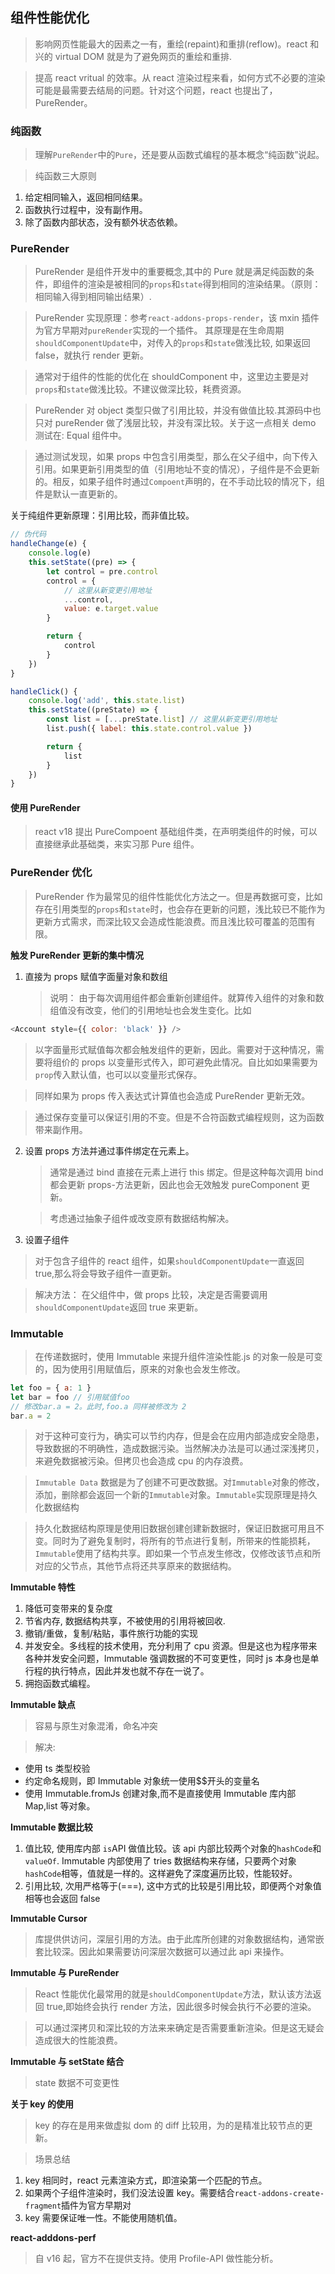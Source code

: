 ## 组件性能优化

> 影响网页性能最大的因素之一有，重绘(repaint)和重排(reflow)。react 和兴的 virtual DOM 就是为了避免网页的重绘和重排.

> 提高 react vritual 的效率。从 react 渲染过程来看，如何方式不必要的渲染可能是最需要去结局的问题。针对这个问题，react 也提出了，PureRender。

### 纯函数

> 理解`PureRender`中的`Pure`，还是要从函数式编程的基本概念“纯函数”说起。

> 纯函数三大原则

1. 给定相同输入，返回相同结果。
2. 函数执行过程中，没有副作用。
3. 除了函数内部状态，没有额外状态依赖。

### PureRender

> PureRender 是组件开发中的重要概念,其中的 Pure 就是满足纯函数的条件，即组件的渲染是被相同的`props`和`state`得到相同的渲染结果。（原则：相同输入得到相同输出结果）.

> PureRender 实现原理：参考`react-addons-props-render`，该 mxin 插件为官方早期对`pureRender`实现的一个插件。 其原理是在生命周期`shouldComponentUpdate`中，对传入的`props`和`state`做浅比较, 如果返回 false，就执行 render 更新。

> 通常对于组件的性能的优化在 shouldComponent 中，这里边主要是对`props`和`state`做浅比较。不建议做深比较，耗费资源。

> PureRender 对 object 类型只做了引用比较，并没有做值比较.其源码中也只对 pureRender 做了浅层比较，并没有深比较。关于这一点相关 demo 测试在: Equal 组件中。

> 通过测试发现，如果 props 中包含引用类型，那么在父子组中，向下传入引用。如果更新引用类型的值（引用地址不变的情况），子组件是不会更新的。相反，如果子组件时通过`Compoent`声明的，在不手动比较的情况下，组件是默认一直更新的。

关于纯组件更新原理：引用比较，而非值比较。

```js
// 伪代码
handleChange(e) {
    console.log(e)
    this.setState((pre) => {
        let control = pre.control
        control = {
            // 这里从新变更引用地址
            ...control,
            value: e.target.value
        }

        return {
            control
        }
    })
}

handleClick() {
    console.log('add', this.state.list)
    this.setState((preState) => {
        const list = [...preState.list] // 这里从新变更引用地址
        list.push({ label: this.state.control.value })

        return {
            list
        }
    })
}

```

#### 使用 PureRender

> react v18 提出 PureCompoent 基础组件类，在声明类组件的时候，可以直接继承此基础类，来实习那 Pure 组件。

### PureRender 优化

> PureRender 作为最常见的组件性能优化方法之一。但是再数据可变，比如存在引用类型的`props`和`state`时，也会存在更新的问题，浅比较已不能作为更新方式需求，而深比较又会造成性能浪费。而且浅比较可覆盖的范围有限。

**触发 PureRender 更新的集中情况**

1. 直接为 props 赋值字面量对象和数组
    > 说明： 由于每次调用组件都会重新创建组件。就算传入组件的对象和数组值没有改变，他们的引用地址也会发生变化。比如

```js
<Account style={{ color: 'black' }} />
```

> 以字面量形式赋值每次都会触发组件的更新，因此。需要对于这种情况，需要将组价的 props 以变量形式传入，即可避免此情况。自比如如果需要为`prop`传入默认值，也可以以变量形式保存。

> 同样如果为 props 传入表达式计算值也会造成 PureRender 更新无效。

> 通过保存变量可以保证引用的不变。但是不合符函数式编程规则，这为函数带来副作用。

2. 设置 props 方法并通过事件绑定在元素上。

    > 通常是通过 bind 直接在元素上进行 this 绑定。但是这种每次调用 bind 都会更新 props-方法更新，因此也会无效触发 pureComponent 更新。

    > 考虑通过抽象子组件或改变原有数据结构解决。

3. 设置子组件

> 对于包含子组件的 react 组件，如果`shouldComponentUpdate`一直返回 true,那么将会导致子组件一直更新。

> 解决方法： 在父组件中，做 props 比较，决定是否需要调用`shouldComponentUpdate`返回 true 来更新。

### Immutable

> 在传递数据时，使用 Immutable 来提升组件渲染性能.js 的对象一般是可变的，因为使用引用赋值后，原来的对象也会发生修改。

```js
let foo = { a: 1 }
let bar = foo // 引用赋值foo
// 修改bar.a = 2。此时,foo.a 同样被修改为 2
bar.a = 2
```

> 对于这种可变行为，确实可以节约内存，但是会在应用内部造成安全隐患，导致数据的不明确性，造成数据污染。当然解决办法是可以通过深浅拷贝，来避免数据被污染。但拷贝也会造成 cpu 的内存浪费。

> `Immutable Data` 数据是为了创建不可更改数据。对`Immutable`对象的修改，添加，删除都会返回一个新的`Immutable`对象。`Immutable`实现原理是持久化数据结构

> 持久化数据结构原理是使用旧数据创建创建新数据时，保证旧数据可用且不变。同时为了避免复制时，将所有的节点进行复制，所带来的性能损耗，`Immutable`使用了结构共享。即如果一个节点发生修改，仅修改该节点和所对应的父节点，其他节点将还共享原来的数据结构。

**Immutable 特性**

1. 降低可变带来的复杂度
2. 节省内存, 数据结构共享，不被使用的引用将被回收.
3. 撤销/重做，复制/粘贴，事件旅行功能的实现
4. 并发安全。多线程的技术使用，充分利用了 cpu 资源。但是这也为程序带来各种并发安全问题，Immutable 强调数据的不可变更性，同时 js 本身也是单行程的执行特点，因此并发也就不存在一说了。
5. 拥抱函数式编程。

**Immutable 缺点**

> 容易与原生对象混淆，命名冲突

> 解决:

-   使用 ts 类型校验
-   约定命名规则，即 Immutable 对象统一使用$$开头的变量名
-   使用 Immutable.fromJs 创建对象,而不是直接使用 Immutable 库内部 Map,list 等对象。

**Immutable 数据比较**

1. 值比较, 使用库内部 `is`API 做值比较。该 api 内部比较两个对象的`hashCode`和`valueOf`. Immutable 内部使用了 tries 数据结构来存储，只要两个对象`hashCode`相等，值就是一样的。这样避免了深度遍历比较，性能较好。
2. 引用比较, 次用严格等于(===), 这中方式的比较是引用比较，即便两个对象值相等也会返回 false

**Immutable Cursor**

> 库提供供访问，深层引用的方法。由于此库所创建的对象数据结构，通常嵌套比较深。因此如果需要访问深层次数据可以通过此 api 来操作。

**Immutable 与 PureRender**

> React 性能优化最常用的就是`shouldComponentUpdate`方法，默认该方法返回 true,即始终会执行 render 方法，因此很多时候会执行不必要的渲染。

> 可以通过深拷贝和深比较的方法来来确定是否需要重新渲染。但是这无疑会造成很大的性能浪费。

**Immutable 与 setState 结合**

> state 数据不可变更性

**关于 key 的使用**

> key 的存在是用来做虚拟 dom 的 diff 比较用，为的是精准比较节点的更新。

> 场景总结

1. key 相同时，react 元素渲染方式，即渲染第一个匹配的节点。
2. 如果两个子组件渲染时，我们没法设置 key。需要结合`react-addons-create-fragment`插件为官方早期对
3. key 需要保证唯一性。不能使用随机值。

**react-adddons-perf**

> 自 v16 起，官方不在提供支持。使用 Profile-API 做性能分析。
